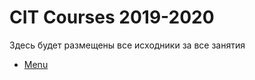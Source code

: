# CIT Courses 2019-2020

Здесь будет размещены все исходники за все занятия

* [Menu](https://github.com/CITCourses/CIT_19_20/tree/master/menu)
